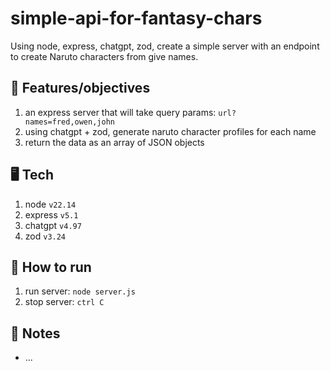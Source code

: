 # simple-api-for-fantasy-chars

Using node, express, chatgpt, zod, create a simple server with an endpoint to create Naruto characters from give names.

## 🏁 Features/objectives

1. an express server that will take query params: `url?names=fred,owen,john`
2. using chatgpt + zod, generate naruto character profiles for each name
3. return the data as an array of JSON objects

## 🖥️ Tech

1. node `v22.14`
2. express `v5.1`
3. chatgpt `v4.97`
4. zod `v3.24`

## 🚀 How to run

1. run server: `node server.js`
2. stop server: `ctrl C`

## 📝 Notes

- ...
